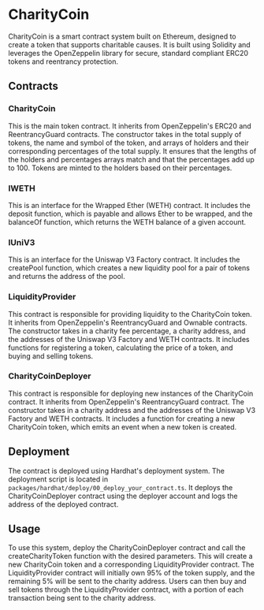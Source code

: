 # CharityCoin

CharityCoin is a smart contract system built on Ethereum, designed to create a token that supports charitable causes. It is built using Solidity and leverages the OpenZeppelin library for secure, standard compliant ERC20 tokens and reentrancy protection.

## Contracts

### CharityCoin

This is the main token contract. It inherits from OpenZeppelin's ERC20 and ReentrancyGuard contracts. The constructor takes in the total supply of tokens, the name and symbol of the token, and arrays of holders and their corresponding percentages of the total supply. It ensures that the lengths of the holders and percentages arrays match and that the percentages add up to 100. Tokens are minted to the holders based on their percentages.

### IWETH

This is an interface for the Wrapped Ether (WETH) contract. It includes the deposit function, which is payable and allows Ether to be wrapped, and the balanceOf function, which returns the WETH balance of a given account.

### IUniV3

This is an interface for the Uniswap V3 Factory contract. It includes the createPool function, which creates a new liquidity pool for a pair of tokens and returns the address of the pool.

### LiquidityProvider

This contract is responsible for providing liquidity to the CharityCoin token. It inherits from OpenZeppelin's ReentrancyGuard and Ownable contracts. The constructor takes in a charity fee percentage, a charity address, and the addresses of the Uniswap V3 Factory and WETH contracts. It includes functions for registering a token, calculating the price of a token, and buying and selling tokens.

### CharityCoinDeployer

This contract is responsible for deploying new instances of the CharityCoin contract. It inherits from OpenZeppelin's ReentrancyGuard contract. The constructor takes in a charity address and the addresses of the Uniswap V3 Factory and WETH contracts. It includes a function for creating a new CharityCoin token, which emits an event when a new token is created.

## Deployment

The contract is deployed using Hardhat's deployment system. The deployment script is located in `packages/hardhat/deploy/00_deploy_your_contract.ts`. It deploys the CharityCoinDeployer contract using the deployer account and logs the address of the deployed contract.

## Usage

To use this system, deploy the CharityCoinDeployer contract and call the createCharityToken function with the desired parameters. This will create a new CharityCoin token and a corresponding LiquidityProvider contract. The LiquidityProvider contract will initially own 95% of the token supply, and the remaining 5% will be sent to the charity address. Users can then buy and sell tokens through the LiquidityProvider contract, with a portion of each transaction being sent to the charity address.
